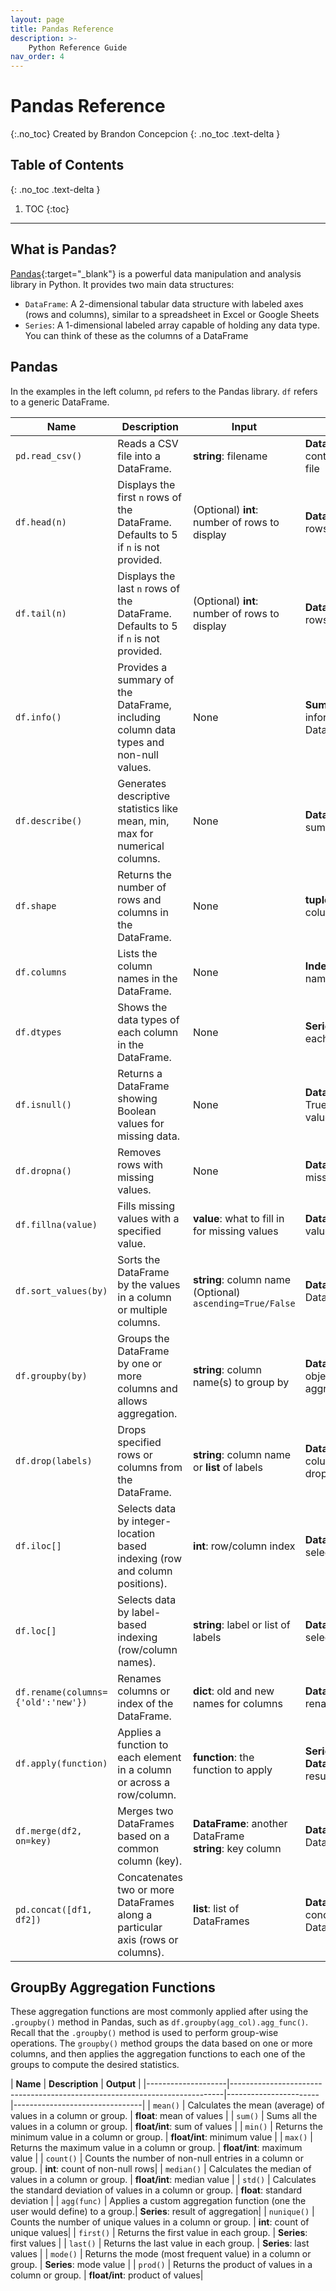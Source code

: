 ```yaml
---
layout: page
title: Pandas Reference
description: >-
    Python Reference Guide
nav_order: 4
---
```


# Pandas Reference

{:.no_toc}
Created by Brandon Concepcion
{: .no_toc .text-delta }

## Table of Contents
{: .no_toc .text-delta }

1. TOC
{:toc}

---

## What is Pandas?
[Pandas](https://pandas.pydata.org/docs/index.html){:target="_blank"} is a powerful data manipulation and analysis library in Python. It provides two main data structures:

* `DataFrame`: A 2-dimensional tabular data structure with labeled axes (rows and columns), similar to a spreadsheet in Excel or Google Sheets
* `Series`: A 1-dimensional labeled array capable of holding any data type. You can think of these as the columns of a DataFrame


## Pandas
In the examples in the left column, `pd` refers to the Pandas library. `df` refers to a generic DataFrame.

| **Name**                         | **Description**                                                                                         | **Input**                                         | **Output**                                  |
|----------------------------------|---------------------------------------------------------------------------------------------------------|--------------------------------------------------|---------------------------------------------|
| `pd.read_csv()`                  | Reads a CSV file into a DataFrame.                                                                       | **string**: filename                             | **DataFrame**: contents of the CSV file     |
| `df.head(n)`                     | Displays the first `n` rows of the DataFrame. Defaults to 5 if `n` is not provided.                      | (Optional) **int**: number of rows to display    | **DataFrame**: first `n` rows               |
| `df.tail(n)`                     | Displays the last `n` rows of the DataFrame. Defaults to 5 if `n` is not provided.                       | (Optional) **int**: number of rows to display    | **DataFrame**: last `n` rows                |
| `df.info()`                      | Provides a summary of the DataFrame, including column data types and non-null values.                    | None                                             | **Summary**: information about DataFrame    |
| `df.describe()`                  | Generates descriptive statistics like mean, min, max for numerical columns.                             | None                                             | **DataFrame**: summary statistics           |
| `df.shape`                       | Returns the number of rows and columns in the DataFrame.                                                 | None                                             | **tuple**: (rows, columns)                  |
| `df.columns`                     | Lists the column names in the DataFrame.                                                                 | None                                             | **Index**: column names                     |
| `df.dtypes`                      | Shows the data types of each column in the DataFrame.                                                    | None                                             | **Series**: data types of each column       |
| `df.isnull()`                    | Returns a DataFrame showing Boolean values for missing data.                                             | None                                             | **DataFrame**: True/False for null values   |
| `df.dropna()`                    | Removes rows with missing values.                                                                        | None                                             | **DataFrame**: without missing rows         |
| `df.fillna(value)`               | Fills missing values with a specified value.                                                             | **value**: what to fill in for missing values    | **DataFrame**: missing values replaced      |
| `df.sort_values(by)`             | Sorts the DataFrame by the values in a column or multiple columns.                                       | **string**: column name <br> (Optional) `ascending=True/False` | **DataFrame**: sorted DataFrame |
| `df.groupby(by)`                 | Groups the DataFrame by one or more columns and allows aggregation.                                      | **string**: column name(s) to group by           | **DataFrameGroupBy**: object for aggregation|
| `df.drop(labels)`                | Drops specified rows or columns from the DataFrame.                                                      | **string**: column name or **list** of labels    | **DataFrame**: with columns/rows dropped    |
| `df.iloc[]`                      | Selects data by integer-location based indexing (row and column positions).                              | **int**: row/column index                        | **DataFrame/Series**: selected data         |
| `df.loc[]`                       | Selects data by label-based indexing (row/column names).                                                 | **string**: label or list of labels              | **DataFrame/Series**: selected data         |
| `df.rename(columns={'old':'new'})`| Renames columns or index of the DataFrame.                                                               | **dict**: old and new names for columns          | **DataFrame**: renamed columns              |
| `df.apply(function)`             | Applies a function to each element in a column or across a row/column.                                   | **function**: the function to apply              | **Series** or **DataFrame**: with results   |
| `df.merge(df2, on=key)`          | Merges two DataFrames based on a common column (key).                                                    | **DataFrame**: another DataFrame <br> **string**: key column | **DataFrame**: merged DataFrame          |
| `pd.concat([df1, df2])`          | Concatenates two or more DataFrames along a particular axis (rows or columns).                           | **list**: list of DataFrames                     | **DataFrame**: concatenated DataFrame       |


## GroupBy Aggregation Functions
These aggregation functions are most commonly applied after using the `.groupby()` method in Pandas, such as `df.groupby(agg_col).agg_func()`. Recall that the `.groupby()` method is used to perform group-wise operations. The `groupby()` method groups the data based on one or more columns, and then applies the aggregation functions to each one of the groups to compute the desired statistics.


| **Name**           | **Description**                                                            | **Output**                     |
|--------------------|----------------------------------------------------------------------------|-----------------------|--------------------------------|
| `mean()`           | Calculates the mean (average) of values in a column or group.               | **float**: mean of values      |
| `sum()`            | Sums all the values in a column or group.                                   | **float/int**: sum of values   |
| `min()`            | Returns the minimum value in a column or group.                             | **float/int**: minimum value   |
| `max()`            | Returns the maximum value in a column or group.                             | **float/int**: maximum value   |
| `count()`          | Counts the number of non-null entries in a column or group.                 | **int**: count of non-null rows|
| `median()`         | Calculates the median of values in a column or group.                       |  **float/int**: median value    |
| `std()`            | Calculates the standard deviation of values in a column or group.           | **float**: standard deviation  |
| `agg(func)`        | Applies a custom aggregation function (one the user would define) to a group.| **Series**: result of aggregation|
| `nunique()`        | Counts the number of unique values in a column or group.                    | **int**: count of unique values|
| `first()`          | Returns the first value in each group.                                      | **Series**: first values       |
| `last()`           | Returns the last value in each group.                                       |  **Series**: last values        |
| `mode()`           | Returns the mode (most frequent value) in a column or group.                |  **Series**: mode value         |
| `prod()`           | Returns the product of values in a column or group.                         |  **float/int**: product of values|
